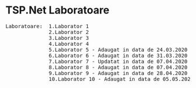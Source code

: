 # TSP.Net Laboratoare
<pre>
Laboratoare:  1.Laborator 1
              2.Laborator 2
              3.Laborator 3
              4.Laborator 4
              5.Laborator 5 - Adaugat in data de 24.03.2020
              6.Laborator 6 - Adaugat in data de 31.03.2020
              7.Laborator 7 - Updatat in data de 07.04.2020
              8.Laborator 8 - Adaugat in data de 07.04.2020
              9.Laborator 9 - Adaugat in data de 28.04.2020
              10.Laborator 10 - Adaugat in data de 05.05.2020
</pre>          
